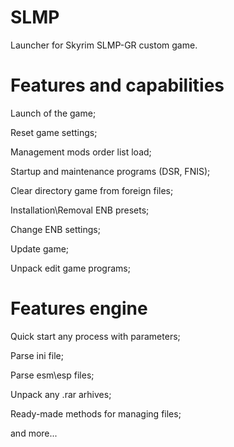 # SLMP
Launcher for Skyrim SLMP-GR custom game.

# Features and capabilities
Launch of the game;

Reset game settings;

Management mods order list load;

Startup and maintenance programs (DSR, FNIS);

Clear directory game from foreign files;

Installation\Removal ENB presets;

Change ENB settings;

Update game;

Unpack edit game programs;

# Features engine
Quick start any process with parameters;

Parse ini file;

Parse esm\esp files;

Unpack any .rar arhives;

Ready-made methods for managing files;

and more...

